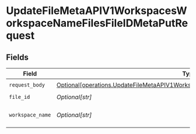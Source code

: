 # UpdateFileMetaAPIV1WorkspacesWorkspaceNameFilesFileIDMetaPutRequest


## Fields

| Field                                                                                                                                                                                    | Type                                                                                                                                                                                     | Required                                                                                                                                                                                 | Description                                                                                                                                                                              |
| ---------------------------------------------------------------------------------------------------------------------------------------------------------------------------------------- | ---------------------------------------------------------------------------------------------------------------------------------------------------------------------------------------- | ---------------------------------------------------------------------------------------------------------------------------------------------------------------------------------------- | ---------------------------------------------------------------------------------------------------------------------------------------------------------------------------------------- |
| `request_body`                                                                                                                                                                           | [Optional[operations.UpdateFileMetaAPIV1WorkspacesWorkspaceNameFilesFileIDMetaPutMeta]](undefined/models/operations/updatefilemetaapiv1workspacesworkspacenamefilesfileidmetaputmeta.md) | :heavy_check_mark:                                                                                                                                                                       | N/A                                                                                                                                                                                      |
| `file_id`                                                                                                                                                                                | *Optional[str]*                                                                                                                                                                          | :heavy_check_mark:                                                                                                                                                                       | N/A                                                                                                                                                                                      |
| `workspace_name`                                                                                                                                                                         | *Optional[str]*                                                                                                                                                                          | :heavy_check_mark:                                                                                                                                                                       | Type the name of the workspace.                                                                                                                                                          |